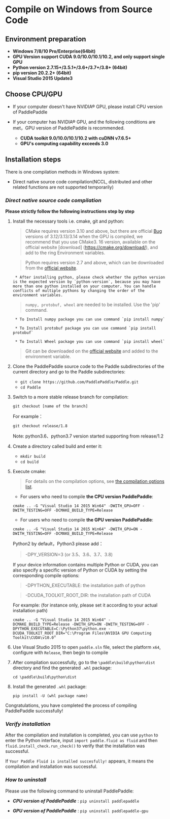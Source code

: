 # **Compile on Windows from Source Code**

## Environment preparation

* **Windows 7/8/10 Pro/Enterprise(64bit)**
* **GPU Version support CUDA 9.0/10.0/10.1/10.2, and only support single GPU**
* **Python version 2.7.15+/3.5.1+/3.6+/3.7+/3.8+ (64bit)**
* **pip version 20.2.2+ (64bit)**
* **Visual Studio 2015 Update3**

## Choose CPU/GPU

* If your computer doesn't have NVIDIA® GPU, please install CPU version of PaddlePaddle

* If your computer has NVIDIA® GPU, and the following conditions are met，GPU version of PaddlePaddle is recommended.
    * **CUDA toolkit 9.0/10.0/10.1/10.2 with cuDNN v7.6.5+**
    * **GPU's computing capability exceeds 3.0**

## Installation steps

There is one compilation methods in Windows system:

* Direct native source code compilation(NCCL, distributed and other related functions are not supported temporarily)

<a name="win_source"></a>
### ***Direct native source code compilation***

**Please strictly follow the following instructions step by step**

1. Install the necessary tools i.e. cmake, git and python:

    > CMake requires version 3.10 and above, but there are official [Bug](https://cmake.org/pipermail/cmake/2018-September/068195.html) versions of 3.12/3.13/3.14 when the GPU is compiled, we recommend that you use CMake3. 16 version, available on the official website [download] (https://cmake.org/download/), and add to the ring Environment variables.

    > Python requires version 2.7 and above,  which can be downloaded from the [official website](https://www.python.org/download/releases/2.7/).

        * After installing python, please check whether the python version is the expected version by `python-version`, because you may have more than one python installed on your computer. You can handle conflicts of multiple pythons by changing the order of the environment variables.

    > `numpy, protobuf, wheel` are needed to be installed. Use the 'pip' command.

        * To Install numpy package you can use command `pip install numpy`

        * To Install protobuf package you can use command `pip install protobuf`

        * To Install Wheel package you can use command `pip install wheel`

    > Git can be downloaded on the [official website](https://gitforwindows.org/) and added to the environment variable.

2. Clone the PaddlePaddle source code to the Paddle subdirectories of the current directory and go to the Paddle subdirectories:

    - `git clone https://github.com/PaddlePaddle/Paddle.git`
    - `cd Paddle`

3. Switch to a more stable release branch for compilation:

    `git checkout [name of the branch]`

    For example：

    `git checkout release/1.8`

    Note: python3.6、python3.7 version started supporting from release/1.2

4. Create a directory called build and enter it:

    - `mkdir build`
    - `cd build`

5. Execute cmake:

    > For details on the compilation options, see [the compilation options list](../Tables.html/#Compile).
    * For users who need to compile **the CPU version PaddlePaddle**:

    `cmake .. -G "Visual Studio 14 2015 Win64" -DWITH_GPU=OFF -DWITH_TESTING=OFF -DCMAKE_BUILD_TYPE=Release`

    * For users who need to compile **the GPU version PaddlePaddle**:

    `cmake .. -G "Visual Studio 14 2015 Win64" -DWITH_GPU=ON -DWITH_TESTING=OFF -DCMAKE_BUILD_TYPE=Release`

    Python2 by default，Python3 please add：

    > -DPY_VERSION=3 (or 3.5、3.6、3.7、3.8)

    If your device information contains multiple Python or CUDA, you can also specify a specific version of Python or CUDA by setting the corresponding compile options:

    > -DPYTHON_EXECUTABLE: the installation path of python

    > -DCUDA_TOOLKIT_ROOT_DIR: the installation path of CUDA

    For example: (for instance only, please set it according to your actual installation path)

    `cmake .. -G "Visual Studio 14 2015 Win64" -DCMAKE_BUILD_TYPE=Release -DWITH_GPU=ON -DWITH_TESTING=OFF -DPYTHON_EXECUTABLE=C:\Python37\python.exe -DCUDA_TOOLKIT_ROOT_DIR="C:\Program Files\NVIDIA GPU Computing Toolkit\CUDA\v10.0"`

6. Use Visual Studio 2015 to open `paddle.sln` file, select the platform `x64`, configure with `Release`, then begin to compile

7. After compilation successfully, go to the `\paddle\build\python\dist` directory and find the generated `.whl` package:

    `cd \paddle\build\python\dist`

8. Install the generated `.whl` package:

     `pip install -U (whl package name)`

Congratulations, you have completed the process of compiling PaddlePaddle successfully!

### ***Verify installation***

After the compilation and installation is completed, you can use `python` to enter the Python interface, input `import paddle.fluid as fluid` and then `fluid.install_check.run_check()` to verify that the installation was successful.

If `Your Paddle Fluid is installed succesfully!` appears, it means the compilation and installation was successful.


### ***How to uninstall***

Please use the following command to uninstall PaddlePaddle:

* ***CPU version of PaddlePaddle*** : `pip uninstall paddlepaddle`

* ***GPU version of PaddlePaddle*** : `pip uninstall paddlepaddle-gpu`
